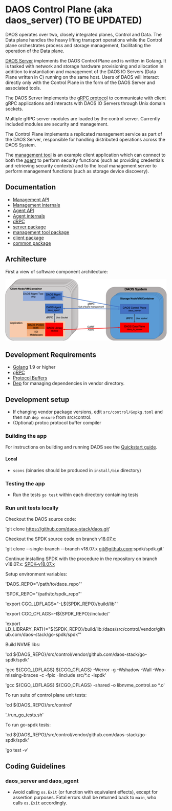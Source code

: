# DAOS Control Plane (aka daos_server) (TO BE UPDATED)

DAOS operates over two, closely integrated planes, Control and Data. The Data plane handles the heavy lifting transport operations while the Control plane orchestrates process and storage management, facilitating the operation of the Data plane.

[DAOS Server](server) implements the DAOS Control Plane and is written in Golang. It is tasked with network and storage hardware provisioning and allocation in addition to instantiation and management of the DAOS IO Servers (Data Plane written in C) running on the same host. Users of DAOS will interact directly only with the Control Plane in the form of the DAOS Server and associated tools.

The DAOS Server implements the [gRPC protocol](https://grpc.io/) to communicate with client gRPC applications and interacts with DAOS IO Servers through Unix domain sockets.

Multiple gRPC server modules are loaded by the control server. Currently included modules are security and management.

The Control Plane implements a replicated management service as part of the DAOS Server, responsible for handling distributed operations across the DAOS System.

The [management tool](dmg) is an example client application which can connect to both the [agent](agent) to perform security functions (such as providing credentials and retrieving security contexts) and to the local management server to perform management functions (such as storage device discovery).

## Documentation

-  [Management API](https://godoc.org/github.com/daos-stack/daos/src/control/client)
-  [Management internals](https://godoc.org/github.com/daos-stack/daos/src/control/server)
-  [Agent API](https://godoc.org/github.com/daos-stack/daos/src/control/client/agent)
-  [Agent internals](https://godoc.org/github.com/daos-stack/daos/src/control/security)
-  [dRPC](https://godoc.org/github.com/daos-stack/daos/src/control/drpc)
-  [server package](server/README.md)
-  [management tool package](dmg/README.md)
-  [client package](client/README.md)
-  [common package](common/README.md)

## Architecture

First a view of software component architecture:

![Architecture diagram](/doc/graph/system_architecture.png)

## Development Requirements

* [Golang](https://golang.org/) 1.9 or higher
* [gRPC](https://grpc.io/)
* [Protocol Buffers](https://developers.google.com/protocol-buffers/)
* [Dep](https://github.com/golang/dep/) for managing dependencies in vendor directory.

## Development setup

* If changing vendor package versions, edit `src/control/Gopkg.toml` and then run `dep ensure` from src/control.
* (Optional) protoc protocol buffer compiler

### Building the app

For instructions on building and running DAOS see the [Quickstart guide](../../doc/quickstart.md).

#### Local

* `scons` (binaries should be produced in `install/bin` directory)

### Testing the app

* Run the tests `go test` within each directory containing tests

### Run unit tests locally

Checkout the DAOS source code:

'git clone https://github.com/daos-stack/daos.git'

Checkout the SPDK source code on branch v18.07.x:

'git clone --single-branch --branch v18.07.x git@github.com:spdk/spdk.git'

Continue installing SPDK with the procedure in the repository on branch v18.07.x: [SPDK-v18.07.x](https://github.com/spdk/spdk/tree/v18.07.x)

Setup environment variables:

'DAOS_REPO="/path/to/daos_repo"'

'SPDK_REPO="/path/to/spdk_repo"'

'export CGO_LDFLAGS="-L${SPDK_REPO}/build/lib"'

'export CGO_CFLAGS=-I${SPDK_REPO}/include/'

'export LD_LIBRARY_PATH="${SPDK_REPO}/build/lib:/daos/src/control/vendor/github.com/daos-stack/go-spdk/spdk"'

Build NVME libs:

'cd ${DAOS_REPO}/src/control/vendor/github.com/daos-stack/go-spdk/spdk'

'gcc ${CGO_LDFLAGS} ${CGO_CFLAGS} -Werror -g -Wshadow -Wall -Wno-missing-braces -c -fpic -Iinclude src/*.c -lspdk'

'gcc ${CGO_LDFLAGS} ${CGO_CFLAGS} -shared -o libnvme_control.so *.o'

To run suite of control plane unit tests:

'cd ${DAOS_REPO}/src/control'

'./run_go_tests.sh'

To run go-spdk tests:

'cd ${DAOS_REPO}/src/control/vendor/github.com/daos-stack/go-spdk/spdk'

'go test -v'

## Coding Guidelines

### daos_server and daos_agent

* Avoid calling `os.Exit` (or function with equivalent effects), except for assertion purposes. Fatal errors shall be returned back to `main`, who calls `os.Exit` accordingly.
